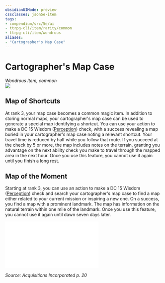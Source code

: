 ```yaml
---
obsidianUIMode: preview
cssclasses: json5e-item
tags:
- compendium/src/5e/ai
- ttrpg-cli/item/rarity/common
- ttrpg-cli/item/wondrous
aliases: 
- "Cartographer's Map Case"
---
```

# Cartographer's Map Case
*Wondrous Item, common*  
![](/3-Mechanics/CLI/items/img/cartographers-map-case.webp#right)  


## Map of Shortcuts

At rank 3, your map case becomes a common magic item. In addition to storing normal maps, your cartographer's map case can be used to generate a special map identifying a shortcut. You can use your action to make a DC 15 Wisdom ([Perception](/3-Mechanics/CLI/rules/skills.md#Perception)) check, with a success revealing a map buried in your cartographer's map case noting a relevant shortcut. Your travel time is reduced by half while you follow that route. If you succeed at the check by 5 or more, the map includes notes on the terrain, granting you advantage on the next ability check you make to travel through the mapped area in the next hour. Once you use this feature, you cannot use it again until you finish a long rest.

## Map of the Moment

Starting at rank 3, you can use an action to make a DC 15 Wisdom ([Perception](/3-Mechanics/CLI/rules/skills.md#Perception)) check and search your cartographer's map case to find a map either related to your current mission or inspiring a new one. On a success, you find a map with a prominent landmark. The map has information on the natural terrain within one mile of the landmark. Once you use this feature, you cannot use it again until dawn seven days later.

![Map of the Moment; Possible Map Mission Landmarks](/3-Mechanics/CLI/tables/map-of-the-moment-possible-map-mission-landmarks-ai.md)

*Source: Acquisitions Incorporated p. 20*